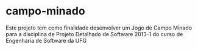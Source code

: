 # campo-minado
Este projeto tem como finalidade desenvolver um Jogo de Campo Minado para a disciplina de Projeto Detalhado de Software 2013-1 do curso de Engenharia de Software da UFG
